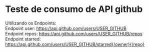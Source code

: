 <h1>Teste de consumo de API github</h1>

Ultilizando os Endpoints:<br/>
Endpoint user: https://api.github.com/users/USER_GITHUB<br/>
Endpoint repos: https://api.github.com/users/USER_GITHUB/repos<br/>
Endpoint starred: https://api.github.com/users/USER_GITHUB/starred{/owner}{/repo}<br/>
